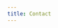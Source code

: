```yaml
---
title: Contact
---
```


<!-- The SoM PGR Conference 2025 is organised by:
[Mervyn Tong](https://eps.leeds.ac.uk/maths/pgr/11722/mervyn-tong),
Hope Duncan,
Sakina Abdul Manan and
[Yang Lu](https://luyanggeorge.github.io/).
We would also like to acknowledge the support and assistance provided by the PGRT [Jan Palczewski](https://eps.leeds.ac.uk/maths/staff/4069/dr-jan-palczewski).

If you have any queries or suggestions concerning the 2024 conference, please contact us by emailing *mmhwmt@leeds.ac.uk*. -->
